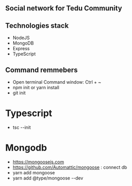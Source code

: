 ## Social network for Tedu Community

## Technologies stack

- NodeJS
- MongoDB
- Express
- TypeScript

## Command remmebers

- Open terminal Command window: Ctrl + ~
- npm init or yarn install
- git init

# Typescript

- tsc --init

# Mongodb

- https://mongoosejs.com
- https://github.com/Automattic/mongoose : connect db
- yarn add mongoose
- yarn add @type/mongoose --dev
